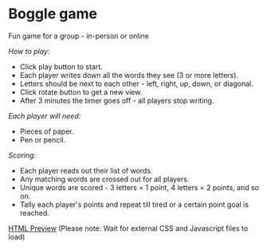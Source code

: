 # Boggle game
Fun game for a group - in-person or online

*How to play:*
- Click play button to start.
- Each player writes down all the words they see (3 or more letters).
- Letters should be next to each other - left, right, up, down, or diagonal.
- Click rotate button to get a new view.
- After 3 minutes the timer goes off - all players stop writing.

*Each player will need:*
- Pieces of paper.
- Pen or pencil.</li>

*Scoring:*
- Each player reads out their list of words.
- Any matching words are crossed out for all players.
- Unique words are scored - 3 letters = 1 point, 4 letters = 2 points, and so on.
- Tally each player's points and repeat till tired or a certain point goal is reached.

[HTML Preview](https://htmlpreview.github.io/?https://github.com/adamschricker/boggle-game/blob/main/index.html)
(Please note: Wait for external CSS and Javascript files to load)
